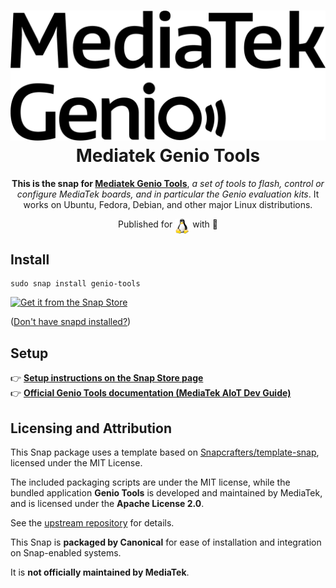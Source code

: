<h1 align="center">
  <img src="img/MediaTek_20Genio_Black_20Vertical_200222.png" alt="Mediatek Genio Tools">
  <br />
  Mediatek Genio Tools
</h1>

<p align="center"><b>This is the snap for <a href="https://gitlab.com/mediatek/aiot/bsp/genio-tools">Mediatek Genio Tools</a></b>, <i>a set of tools to flash, control or configure MediaTek
boards, and in particular the Genio evaluation kits</i>. It works on Ubuntu, Fedora, Debian, and other major Linux
distributions.</p>

<p align="center">Published for <img src="https://raw.githubusercontent.com/anythingcodes/slack-emoji-for-techies/gh-pages/emoji/tux.png" align="top" width="24" /> with 💝</p>

## Install

    sudo snap install genio-tools

[![Get it from the Snap Store](https://snapcraft.io/static/images/badges/en/snap-store-white.svg)](https://snapcraft.io/genio-tools)

([Don't have snapd installed?](https://snapcraft.io/docs/core/install))

## Setup

👉 **[Setup instructions on the Snap Store page](https://snapcraft.io/genio-tools)**  
👉 **[Official Genio Tools documentation (MediaTek AIoT Dev Guide)](https://mediatek.gitlab.io/aiot/doc/aiot-dev-guide/master/tools/genio-tools.html)**

## Licensing and Attribution

This Snap package uses a template based on [Snapcrafters/template-snap](https://github.com/snapcrafters/template-snap), licensed under the MIT License.

The included packaging scripts are under the MIT license, while the bundled application **Genio Tools** is developed and maintained by MediaTek, and is licensed under the **Apache License 2.0**.

See the [upstream repository](https://gitlab.com/mediatek/aiot/bsp/genio-tools) for details.

This Snap is **packaged by Canonical** for ease of installation and integration on Snap-enabled systems.

It is **not officially maintained by MediaTek**.